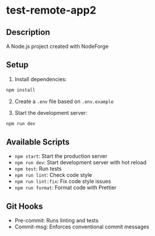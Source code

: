 # test-remote-app2

## Description
A Node.js project created with NodeForge

## Setup
1. Install dependencies:
```bash
npm install
```

2. Create a `.env` file based on `.env.example`

3. Start the development server:
```bash
npm run dev
```

## Available Scripts
- `npm start`: Start the production server
- `npm run dev`: Start development server with hot reload
- `npm test`: Run tests
- `npm run lint`: Check code style
- `npm run lint:fix`: Fix code style issues
- `npm run format`: Format code with Prettier

## Git Hooks
- Pre-commit: Runs linting and tests
- Commit-msg: Enforces conventional commit messages
